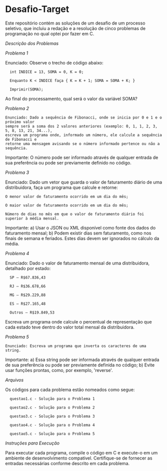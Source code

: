 # Desafio-Target

Este repositório contém as soluções de um desafio de um processo seletivo, que incluiu a redação e a resolução de cinco problemas de programação no qual optei por fazer em C.


*Descrição dos Problemas*

_Problema 1_

Enunciado: Observe o trecho de código abaixo:

	  int INDICE = 13, SOMA = 0, K = 0;
	  
	  Enquanto K < INDICE faça { K = K + 1; SOMA = SOMA + K; }
	  
	  Imprimir(SOMA);
  
Ao final do processamento, qual será o valor da variável SOMA?

_Problema 2_

	Enunciado: Dado a sequência de Fibonacci, onde se inicia por 0 e 1 e o próximo valor 
	sempre será a soma dos 2 valores anteriores (exemplo: 0, 1, 1, 2, 3, 5, 8, 13, 21, 34...), 
	escreva um programa onde, informado um número, ele calcule a sequência de Fibonacci e
	retorne uma mensagem avisando se o número informado pertence ou não a sequência.

Importante: O número pode ser informado através de qualquer entrada de sua preferência ou pode ser previamente definido no código.

_Problema 3_

Enunciado: Dado um vetor que guarda o valor de faturamento diário de uma distribuidora, faça um programa que calcule e retorne:
   
	O menor valor de faturamento ocorrido em um dia do mês;
	
	O maior valor de faturamento ocorrido em um dia do mês;
	
	Número de dias no mês em que o valor de faturamento diário foi superior à média mensal.

Importante: a) Usar o JSON ou XML disponível como fonte dos dados do faturamento mensal; 
b) Podem existir dias sem faturamento, como nos finais de semana e feriados. Estes dias devem ser ignorados no cálculo da média.

_Problema 4_

Enunciado: Dado o valor de faturamento mensal de uma distribuidora, detalhado por estado:
  
	  SP – R$67.836,43
	  
	  RJ – R$36.678,66
	  
	  MG – R$29.229,88
	  
	  ES – R$27.165,48
	  
	  Outros – R$19.849,53
	  
Escreva um programa onde calcule o percentual de representação que cada estado teve dentro do valor total mensal da distribuidora.

_Problema 5_

	Enunciado: Escreva um programa que inverta os caracteres de uma string.

Importante: a) Essa string pode ser informada através de qualquer entrada de sua preferência ou pode ser previamente definida no código; 
b) Evite usar funções prontas, como, por exemplo, 'reverse'.



*Arquivos*

Os códigos para cada problema estão nomeados como segue:

	  questao1.c - Solução para o Problema 1
	  
	  questao2.c - Solução para o Problema 2
	  
	  questao3.c - Solução para o Problema 3
	  
	  questao4.c - Solução para o Problema 4
	  
	  questao5.c - Solução para o Problema 5
  

*Instruções para Execução*

Para executar cada programa, compile o código em C e execute-o em um ambiente de desenvolvimento compatível. Certifique-se de fornecer as entradas necessárias conforme descrito em cada problema.
